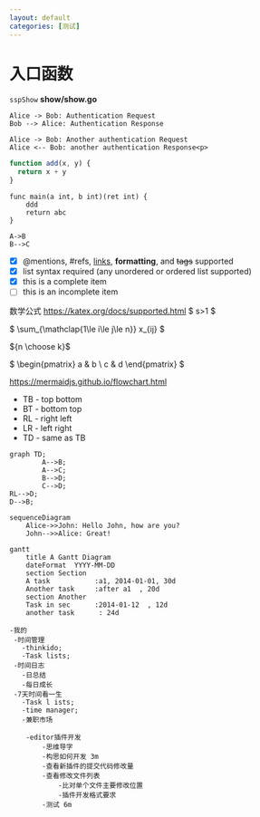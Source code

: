 ```yaml
---
layout: default
categories: [测试]
---
```

# 入口函数 
`sspShow`  **show/show.go**
```plantuml
Alice -> Bob: Authentication Request
Bob --> Alice: Authentication Response

Alice -> Bob: Another authentication Request
Alice <-- Bob: another authentication Response<p>
```

```javascript
function add(x, y) {
  return x + y
}
```
```golang 
func main(a int, b int)(ret int) {
    ddd
    return abc
}
```
```Flow
A->B
B-->C
```
- [x] @mentions, #refs, [links](), **formatting**, and <del>tags</del> supported
- [x] list syntax required (any unordered or ordered list supported)
- [x] this is a complete item
- [ ] this is an incomplete item

数学公式
https://katex.org/docs/supported.html
$ s>1 $

$ \sum_{\mathclap{1\le i\le j\le n}}  x_{ij} $

${n \choose k}$



$
\begin{pmatrix}
   a & b \\
   c & d
\end{pmatrix} 
$

https://mermaidjs.github.io/flowchart.html
* TB - top bottom
* BT - bottom top
* RL - right left
* LR - left right
* TD - same as TB
```mermaid
graph TD;
        A-->B;
        A-->C;
        B-->D;
        C-->D;
RL-->D;
D-->B; 
```

```mermaid
sequenceDiagram
    Alice->>John: Hello John, how are you?
    John-->>Alice: Great!

```

```mermaid
gantt
    title A Gantt Diagram
    dateFormat  YYYY-MM-DD
    section Section
    A task           :a1, 2014-01-01, 30d
    Another task     :after a1  , 20d
    section Another
    Task in sec      :2014-01-12  , 12d
    another task      : 24d
```
```mind
-我的
 -时间管理
   -thinkido;
   -Task lists;
 -时间日志
   -日总结
   -每日成长
 -7天时间看一生
   -Task l ists;
   -time manager;
   -兼职市场
```
```mind
	-editor插件开发
		-思维导字
		-构思如何开发 3m
		-查看新插件的提交代码修改量
		-查看修改文件列表
			-比对单个文件主要修改位置
			-插件开发格式要求
		-测试 6m
```
